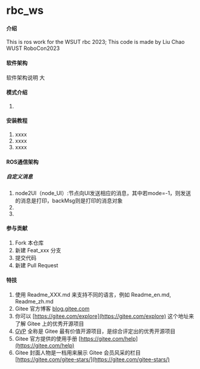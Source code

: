 # rbc_ws

#### 介绍
This is ros work for the WSUT rbc 2023; This code is made by Liu Chao WUST RoboCon2023

#### 软件架构
软件架构说明
大
#### 模式介绍
1.  
#### 安装教程

1.  xxxx
2.  xxxx
3.  xxxx

#### ROS通信架构

##### 自定义消息

1. node2UI（node_UI）:节点向UI发送相应的消息，其中若mode=-1，则发送的消息是打印，backMsg则是打印的消息对象
2. 
3. 

#### 参与贡献

1.  Fork 本仓库
2.  新建 Feat_xxx 分支
3.  提交代码
4.  新建 Pull Request


#### 特技

1.  使用 Readme\_XXX.md 来支持不同的语言，例如 Readme\_en.md, Readme\_zh.md
2.  Gitee 官方博客 [blog.gitee.com](https://blog.gitee.com)
3.  你可以 [https://gitee.com/explore](https://gitee.com/explore) 这个地址来了解 Gitee 上的优秀开源项目
4.  [GVP](https://gitee.com/gvp) 全称是 Gitee 最有价值开源项目，是综合评定出的优秀开源项目
5.  Gitee 官方提供的使用手册 [https://gitee.com/help](https://gitee.com/help)
6.  Gitee 封面人物是一档用来展示 Gitee 会员风采的栏目 [https://gitee.com/gitee-stars/](https://gitee.com/gitee-stars/)

